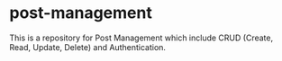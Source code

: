 # post-management
This is a repository for Post Management which include CRUD (Create, Read, Update, Delete) and Authentication.
